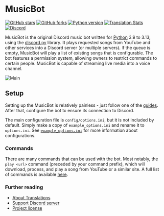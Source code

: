 # MusicBot

[![GitHub stars](https://img.shields.io/github/stars/Just-Some-Bots/MusicBot.svg)](https://github.com/Just-Some-Bots/MusicBot/stargazers)
[![GitHub forks](https://img.shields.io/github/forks/Just-Some-Bots/MusicBot.svg)](https://github.com/Just-Some-Bots/MusicBot/network)
[![Python version](https://img.shields.io/badge/python-3.9%20to%203.13-blue.svg)](https://python.org)
[![Translation Stats](https://img.shields.io/badge/dynamic/json?url=https%3A%2F%2Fraw.githubusercontent.com%2FitsTheFae%2FMusicBot%2Ffae%2F.github%2Fi18n_stats.json&query=%24.MUSICBOT.completion&suffix=%25&label=Translations)](./i18n/readme.md)
[![Discord](https://discordapp.com/api/guilds/129489631539494912/widget.png?style=shield)](https://discord.gg/bots)  


MusicBot is the original Discord music bot written for [Python](https://www.python.org "Python homepage") 3.9 to 3.13, using the [discord.py](https://github.com/Rapptz/discord.py) library. It plays requested songs from YouTube and other services into a Discord server (or multiple servers). If the queue is empty, MusicBot will play a list of existing songs that is configurable. The bot features a permission system, allowing owners to restrict commands to certain people. MusicBot is capable of streaming live media into a voice channel.

![Main](https://i.imgur.com/FWcHtcS.png)

## Setup
Setting up the MusicBot is relatively painless - just follow one of the [guides](https://just-some-bots.github.io/MusicBot/). After that, configure the bot to ensure its connection to Discord.

The main configuration file is `config/options.ini`, but it is not included by default. Simply make a copy of `example_options.ini` and rename it to `options.ini`. See [`example_options.ini`](./config/example_options.ini) for more information about configurations.

### Commands

There are many commands that can be used with the bot. Most notably, the `play <url>` command (preceded by your command prefix), which will download, process, and play a song from YouTube or a similar site. A full list of commands is available [here](https://just-some-bots.github.io/MusicBot/using/commands/ "Commands").

### Further reading

* [About Translations](./i18n/readme.md)
* [Support Discord server](https://discord.gg/bots)
* [Project license](LICENSE)

